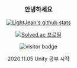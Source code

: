 <div align=center>

### 안녕하세요
  
[![LightJean's github stats](https://github-readme-stats.vercel.app/api?username=lightjean)](https://github.com/anuraghazra/github-readme-stats)

[![Solved.ac 프로필](http://mazassumnida.wtf/api/v2/generate_badge?boj=lightjean)](https://solved.ac/lightjean)

![visitor badge](https://visitor-badge.glitch.me/badge?page_id=lightjean.visitor-badge)

2020.11.05 Unity 공부 시작
